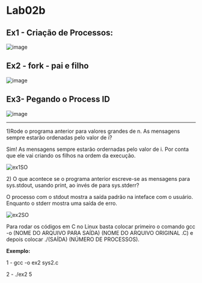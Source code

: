 <h1>Lab02b</h1>
<h2><b> Ex1 - Criação de Processos:</b></h2>

![image](https://user-images.githubusercontent.com/83346303/188031265-8f9cd717-fe54-4e79-b3a1-64902eb0c2a5.png)

<h2><b>Ex2 - fork - pai e filho</b></h2>

![image](https://user-images.githubusercontent.com/83346303/188031678-cd45c00c-028a-4bd8-8a41-934889f439a3.png)

<h2><b>Ex3- Pegando o Process ID</b></h2>

![image](https://user-images.githubusercontent.com/83346303/188032117-eecf41bf-9f7a-4c15-9791-0aa5bc02d1ab.png)

<hr>

<p>1)Rode o programa anterior para valores grandes de n. As
mensagens sempre estarão ordenadas pelo valor de i?</p>
<p>Sim! As mensagens sempre estarão ordernadas pelo valor de i. Por conta que ele vai criando os filhos na ordem da execução. </p>

![ex1SO](https://user-images.githubusercontent.com/83346303/187840569-a974f131-7262-4e48-924b-92f2fbde55f1.PNG)


<p>2) O que acontece se o programa anterior escreve-se as mensagens para sys.stdout, usando print, ao invés de para sys.stderr?</p>
<p> O processo com o stdout mostra a saída padrão na inteface com o usuário. Enquanto o stderr mostra uma saída de erro.

![ex2SO](https://user-images.githubusercontent.com/83346303/187840630-cf04b02b-919f-421e-8e22-fc81f7ea3ffd.PNG)

<p>Para rodar os códigos em C no Linux basta colocar primeiro o comando gcc -o (NOME DO ARQUIVO PARA SAÍDA) (NOME DO ARQUIVO ORIGINAL .C) e depois colocar ./(SAÍDA) (NÚMERO DE PROCESSOS).</p> 
<b>Exemplo:</b>
<p>1 - gcc -o ex2 sys2.c</p>
<p>2 - ./ex2 5</p>
